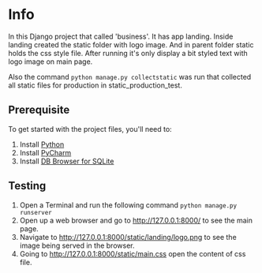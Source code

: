 # Info

In this Django project that called 'business'. It has app landing. Inside landing created the static folder with logo
image. And in parent folder static holds the css style file. After running it's only display a bit styled text with logo
image on main page.

Also the command `python manage.py collectstatic` was run that collected all static files for production in
static_production_test.

## Prerequisite

To get started with the project files, you'll need to:

1. Install [Python](https://www.python.org/downloads/)
2. Install [PyCharm](https://www.jetbrains.com/help/pycharm/installation-guide.html#standalone)
3. Install [DB Browser for SQLite](https://sqlitebrowser.org/dl/)

## Testing

1. Open a Terminal and run the following command `python manage.py runserver`
2. Open up a web browser and go to http://127.0.0.1:8000/ to see the main page.
3. Navigate to http://127.0.0.1:8000/static/landing/logo.png to see the image being served in the browser.
4. Going to http://127.0.0.1:8000/static/main.css open the content of css file.